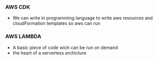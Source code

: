 ### AWS CDK 

- We can write in programming language to write aws resources and cloudFormation templates so aws can run 


### AWS LAMBDA
- A basic piece of code wich can be run on demand
- the heart of a serverless archicture